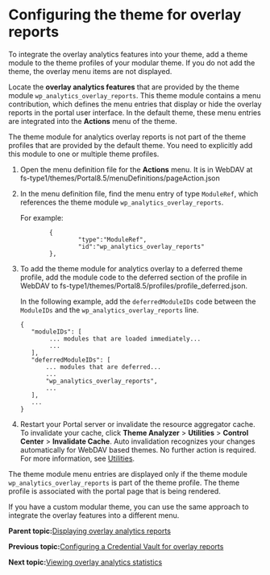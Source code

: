 # Configuring the theme for overlay reports

To integrate the overlay analytics features into your theme, add a theme module to the theme profiles of your modular theme. If you do not add the theme, the overlay menu items are not displayed.

Locate the **overlay analytics features** that are provided by the theme module `wp_analytics_overlay_reports`. This theme module contains a menu contribution, which defines the menu entries that display or hide the overlay reports in the portal user interface. In the default theme, these menu entries are integrated into the **Actions** menu of the theme.

The theme module for analytics overlay reports is not part of the theme profiles that are provided by the default theme. You need to explicitly add this module to one or multiple theme profiles.

1.  Open the menu definition file for the **Actions** menu. It is in WebDAV at fs-type1/themes/Portal8.5/menuDefinitions/pageAction.json

2.  In the menu definition file, find the menu entry of type `ModuleRef`, which references the theme module `wp_analytics_overlay_reports`.

    For example:

    ```
            {
                    "type":"ModuleRef",
                    "id":"wp_analytics_overlay_reports"
            },
    ```

3.  To add the theme module for analytics overlay to a deferred theme profile, add the module code to the deferred section of the profile in WebDAV to fs-type1/themes/Portal8.5/profiles/profile\_deferred.json.

    In the following example, add the `deferredModuleIDs` code between the `ModuleIDs` and the `wp_analytics_overlay_reports` line.

    ```
    {
       "moduleIDs": [
            ... modules that are loaded immediately...
            ...
       ],
       "deferredModuleIDs": [
           ... modules that are deferred...
           ...
           "wp_analytics_overlay_reports",
           ...
       ],
       ...
    }
    ```

4.  Restart your Portal server or invalidate the resource aggregator cache. To invalidate your cache, click **Theme Analyzer** \> **Utilities** \> **Control Center** \> **Invalidate Cache**. Auto invalidation recognizes your changes automatically for WebDAV based themes. No further action is required. For more information, see [Utilities](../dev-theme/themeopt_an_util.md#).


The theme module menu entries are displayed only if the theme module `wp_analytics_overlay_reports` is part of the theme profile. The theme profile is associated with the portal page that is being rendered.

If you have a custom modular theme, you can use the same approach to integrate the overlay features into a different menu.

**Parent topic:**[Displaying overlay analytics reports](../admin-system/sa_asa_overlay_stats.md)

**Previous topic:**[Configuring a Credential Vault for overlay reports](../admin-system/sa_asa_overlay_cfg_crd_vlt.md)

**Next topic:**[Viewing overlay analytics statistics](../admin-system/sa_asa_ovrly_stats_ui.md)

